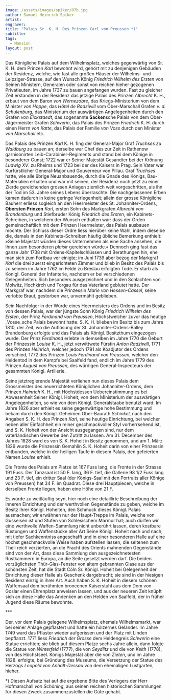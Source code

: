 ```yaml
---
image: /assets/images/spiker/07b.jpg
author: Samuel Heinrich Spiker
artist: 
engraver: 
title: "Palais Sr. K. H. Des Prinzen Carl von Preussen *)"
subtitle: 
tags:
  - Mansion
layout: post
---
```

Das Königliche Palais auf dem Wilhelmsplatz, welches gegenwärtig von Sr. K. H. dem Prinzen _Karl_ bewohnt wird, gehört mit zu denjenigen Gebäuden der Residenz, welche, wie fast alle großen Häuser der Wilhelms- und Leipziger-Strasse, auf den Wunsch König _Friedrich Wilhelm des Ersten_ von Seinen Ministern, Generalen oder sonst von reichen hieher gezogenen Privatleuten, im Jahre 1737 zu bauen angefangen wurden. Fast zu gleicher Zeit erstanden in der Residenz das jetzige Palais des Prinzen _Albrecht_ K. H., erbaut von dem Baron _von Wernezobre_, das Kriegs-Ministerium von dem Minister _von Happe_, das _Hôtel de Radziwill_ vom Ober-Marschall Grafen _v. d. Schulenburg_, das Ministerium der auswärtigen Angelegenheiten durch den Grafen _von Eickstaedt_, das sogenannte **Sacken**sche Palais von dem Ober-Jägermeister Grafen _Schwerin_, das Palais des Prinzen _Friedrich_ K. H. durch einen Herrn _von Katte_, das Palais der Familie _von Voss_ durch den Minister _von Marschall_ etc.

Das Palais des Prinzen _Karl_ K. H. fing der General-Major Graf _Truchses zu Waldburg_ zu bauen an; derselbe war Chef des zur Zeit in Rathenow garnisonirten Leib-Carabinier-Regiments und stand bei dem Könige in besonderer Gunst; 1722 war er Seiner Majestät Gesandter bei der Krönung _Ludwig XV_. zu Rheims und 1723 bei der des Kaisers in Prag. Sein Vater war Kurfürstlicher General-Major und Gouverneur von Pillau. Graf _Truchses_ hatte, wie alle übrige Neuanbauende, durch die Gnade des Königs, Bau-Materialien erhalten und war mit seinen, der Residenz noch jetzt zu einer Zierde gereichenden grossen Anlagen ziemlich weit vorgeschritten, als ihn der Tod im 53. Jahre seines Lebens überraschte. Die nachgelassenen Erben kamen dadurch in keine geringe Verlegenheit; allein der grosse Königliche Bauherr erliess sogleich an den Heermeister des St. Johanniter-Ordens, **Obersten Prinzen** _Karl_, ersten Sohn des Markgrafen _Albrecht von Brandenburg_ und Stiefbruder König _Friedrich des Ersten_, ein Kabinets-Schreiben, in welchem der Wunsch enthalten war: dass der Orden gemeinschaftlich mit dem Prinzen Heermeister, das Palais ausbauen möchte. Der Schluss dieser Ordre liess hierüber keine Wahl, indem dieselbe die, damals in den Kabinets-Schreiben häufig übliche Bemerkung enthielt: »Seine Majestät würden dieses Unternehmen als eine Sache ansehen, die Ihnen zum besonderen _plaisir_ gereichen würde.« Dennoch ging fast das ganze Jahr 1738 mit Ordens-Kapitelschlüssen und Berathungen hin, ehe man sich zum Fortbau ver einigte; im Juni 1739 aber bezog der Markgraf _Karl_ die drei zuerst eingerichteten Zimmer und blieb in Besitz des Palais bis zu seinem im Jahre 1762 im Felde zu Breslau erfolgten Tode. Er starb als Königl. General der Infanterie, nachdem er bei verschiedenen Gelegenheiten. Sich besonders ausgezeichnet und in den Schlachten von Molwitz, Hochkirch und Torgau für das Vaterland geblutet hatte. Der Markgraf war, nachdem die Prinzessin _Marie von Hessen-Cassel_, seine verlobte Braut, gestorben war, unvermählt geblieben.

Sein Nachfolger in der Würde eines Heermeisters des Ordens und im Besitz von dessen Palais, war der jüngste Sohn König _Friedrich Wilhelm des Ersten_, der Prinz _Ferdinand von Preussen_, Höchstwelcher zuvor das heutige _Vosse_sche Palais bewohnt hatte. S. K. H. blieben im Besitz bis zum Jahre 1810, der Zeit, wo die Auflösung der St. Johanniter-Ordens-Balley Brandenburg erfolgte und das Palais als Königl. Besitzthum eingezogen wurde. Der Prinz _Ferdinand_ erlebte in demselben im Jahre 1770 die Geburt der Prinzessin _Louise_ K. H., jetzt verwittwete Fürstin _Anton Radziwill_, 1771 des Prinzen _Heinrich_, welcher jedoch 1791 als Koadjutor des Ordens verschied, 1772 des Prinzen _Louis Ferdinand von Preussen_, welcher den Heldentod in dem Kampfe bei Saalfeld fand, endlich im Jahre 1779 des Prinzen _August von Preussen_, des würdigen General-Inspecteurs der gesammten Königl. Artillerie.

Seine jetztregierende Majestät verliehen nun dieses Palais dem Grossmeister des neuerrichteten Königlichen Johanniter-Ordens, dem Prinzen _Heinrich_ K. H., mit Höchstdessen Uebereinstimmung es bei Abwesenheit Seiner Königl. Hoheit, von dem Ministerium der auswärtigen Angelegenheiten, so wie von dem Königl. Generalstaabe benutzt ward. Im Jahre 1826 aber erhielt es seine gegenwärtige hohe Bestimmung und bekam durch den Königl. Geheimen Ober-Baurath _Schinkel_, nach den Angaben S. K. H. des Prinzen _Karl_, seine heutige Einrichtung, bei welcher neben aller Einfachheit ein reiner geschmackvoller Styl vorherrsehend ist, und S. K. Hoheit von der Ansicht ausgegangen sind, nur dem vaterländischen Gewerbe den Zutritt zu lassen. Am 31. December des Jahres 1828 ward es von S. K. Hoheit in Besitz genommen, und am 1. März 1829 wurde die Prinzessin Gemahlin S. K. Hoheit darin von einer Prinzessin entbunden, welche in der heiligen Taufe in diesem Palais, den gefeierten Namen _Louise_ erhielt.

Die Fronte des Palais am Platze ist 167 Fuss lang, die Fronte in der Strasse 191 Fuss. Der Tanzsaal ist 50 F. lang, 36 F. tief, die Gallerie 98 1/2 Fuss lang und 23 F. tief, ein dritter Saal (der Königs-Saal mit den Portraits aller Könige von Preussen) hat 34 F. im Quadrat. Diese drei Hauptpiecen, welche in derselben Fronte liegen, haben eine Höhe von 21 F.

Es würde zu weitläuftig seyn, hier noch eine detaillirte Beschreibung der inneren Einrichtung und der werthvollen Gegenstände zu geben, welche im Besitz Ihrer Königl. Hoheiten, den Schmuck dieses Königl. Palais ausmachen; wir erwähnen nur der Haupt-Treppe im Palais, welche von Gusseisen ist und Stufen von Schlesischem Marmor hat; auch dürfen wir eine werthvolle Waffen-Sammlung nicht unberührt lassen, deren kostbare Rüstungen und Waffenstücke aller Art Seine Königl. Hoheit nach und nach, mit tiefer Sachkenntniss angeschafft und in einer besonderen Halle auf eine höchst geschmackvolle Weise haben aufstellen lassen; die seltenen zum Theil reich verzierten, an die Pracht des Orients mahnenden Gegenstände sind von der Art, dass diese Sammlung den ausgezeichnetesten Rüstkammern in Europa, an die Seite gesetzt werden darf. Die beiden vorzüglichsten Thür-Glas-Fenster von altem gebrannten Glase aus der schönsten Zeit, hat die Stadt Cöln Sr. Königl. Hoheit bei Gelegenheit der Einrichtung dieser Halle als Geschenk dargebracht; sie sind in der hiesigen Residenz einzig in ihrer Art. Auch haben S. K. Hoheit in diesem schönen Waffensaal dem berühmten broncenen Kaiserstuhl aus dem Dom von Goslar einen Ehrenplatz anweisen lassen, und aus der neueren Zeit knüpft sich an diese Halle das Andenken an den Helden von Saalfeld, der in früher Jugend diese Räume bewohnte.

\*\*\*

Der, vor dem Palais gelegene Wilhelmsplatz, ehemals Wilhelmsmarkt, war bei seiner Anlage gepflastert und hatte ein hölzernes Geländer. Im Jahre 1749 ward das Pflaster wieder aufgerissen und der Platz mit Linden bepflanzt. 1771 liess _Friedrich der Grosse_ dem Heldengreis _Schwerin_ eine Statue errichten; sie blieb auf diesem Platze sechs Jahre allein, dann folgte die Statue von _Winterfeld_ (1777), die von _Seydlitz_ und die von _Keith_ (1778), von des Höchstseel. Königs Majestät aber die von _Zieten_, und im Jahre 1828. erfolgte, bei Gründung des Museums, die Versetzung der Statue des Herzogs _Leopold von Anhalt-Dessau_ von dem ehemaligen Lustgarten, hieher.

\*) Diesen Aufsatz hat auf die ergebene Bitte des Verlegers der Herr Hofmarschall _von Schöning_, aus seinen reichen historischen Sammlungen für diesen Zweck zusammenzustellen die Güte gehabt.
